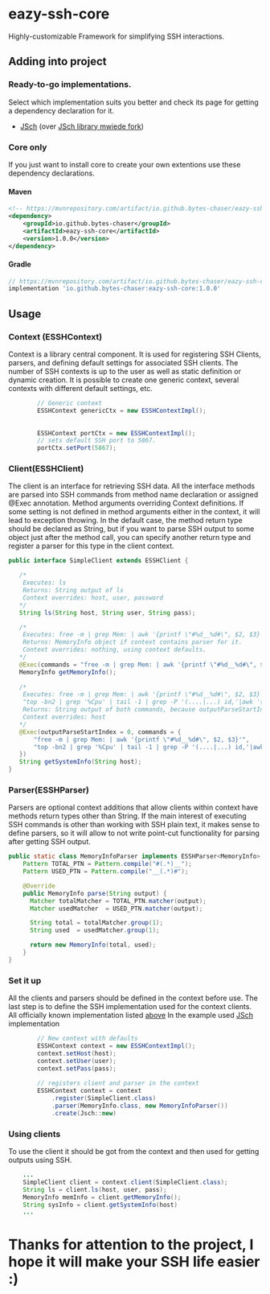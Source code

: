 # eazy-ssh-core
Highly-customizable Framework for simplifying SSH interactions.

## Adding into project
### Ready-to-go implementations.
Select which implementation suits you better and check its page for getting a dependency declaration for it.
* [JSch](https://github.com/bytes-chaser/eazy-ssh-jsch) (over [ JSch library mwiede fork](https://github.com/mwiede/jsch))

### Core only
If you just want to install core to create your own extentions use these dependency declarations. 
#### Maven
```xml
<!-- https://mvnrepository.com/artifact/io.github.bytes-chaser/eazy-ssh-core -->
<dependency>
    <groupId>io.github.bytes-chaser</groupId>
    <artifactId>eazy-ssh-core</artifactId>
    <version>1.0.0</version>
</dependency>
```
#### Gradle
```gradle
// https://mvnrepository.com/artifact/io.github.bytes-chaser/eazy-ssh-core
implementation 'io.github.bytes-chaser:eazy-ssh-core:1.0.0'
```

## Usage
### Context (ESSHContext)
Context is a library central component. It is used for registering SSH Clients, parsers, and defining default settings for associated SSH clients.
The number of SSH contexts is up to the user as well as static definition or dynamic creation. It is possible to create one generic context, several contexts with different default settings, etc.

```java
        // Generic context
        ESSHContext genericCtx = new ESSHContextImpl();
        
        
        ESSHContext portCtx = new ESSHContextImpl();
        // sets default SSH port to 5867.
        portCtx.setPort(5867); 
```

### Client(ESSHClient)
The client is an interface for retrieving SSH data. 
All the interface methods are parsed into SSH commands from method name declaration or assigned @Exec annotation.
Method arguments overriding Context definitions. If some setting is not defined in method arguments either in the context, it will lead to exception throwing. In the default case, the method return type should be declared as String, but if you want to parse SSH output to some object just after the method call, you can specify another return type and register a parser for this type in the client context.

```java
public interface SimpleClient extends ESSHClient {

   /*
    Executes: ls
    Returns: String output of ls
    Context overrides: host, user, password
   */
   String ls(String host, String user, String pass);

   /*
    Executes: free -m | grep Mem: | awk '{printf \"#%d__%d#\", $2, $3}'
    Returns: MemoryInfo object if context contains parser for it.
    Context overrides: nothing, using context defaults.
   */
   @Exec(commands = "free -m | grep Mem: | awk '{printf \"#%d__%d#\", $2, $3}'")
   MemoryInfo getMemoryInfo();
   
   /*
    Executes: free -m | grep Mem: | awk '{printf \"#%d__%d#\", $2, $3}' and then 
    "top -bn2 | grep '%Cpu' | tail -1 | grep -P '(....|...) id,'|awk '{print 100-$8}'"
    Returns: String output of both commands, because outputParseStartIndex=0. By default returning only last command output
    Context overrides: host
   */
   @Exec(outputParseStartIndex = 0, commands = {
       "free -m | grep Mem: | awk '{printf \"#%d__%d#\", $2, $3}'", 
       "top -bn2 | grep '%Cpu' | tail -1 | grep -P '(....|...) id,'|awk '{print 100-$8}'"
   })
   String getSystemInfo(String host);
}
``` 

### Parser(ESSHParser)
Parsers are optional context additions that allow clients within context have methods return types other than String. If the main interest of executing SSH commands is other than working with SSH plain text, it makes sense to define parsers, so it will allow to not write point-cut functionality for parsing after getting SSH output.

```java
public static class MemoryInfoParser implements ESSHParser<MemoryInfo> {
    Pattern TOTAL_PTN = Pattern.compile("#(.*)__");
    Pattern USED_PTN = Pattern.compile("__(.*)#");

    @Override
    public MemoryInfo parse(String output) {
      Matcher totalMatcher = TOTAL_PTN.matcher(output);
      Matcher usedMatcher  = USED_PTN.matcher(output);

      String total = totalMatcher.group(1);
      String used  = usedMatcher.group(1);

      return new MemoryInfo(total, used);
    }
}
```

### Set it up
All the clients and parsers should be defined in the context before use. 
The last step is to define the SSH implementation used for the context clients.
All officially known implementation listed [above](https://github.com/bytes-chaser/eazy-ssh-core/edit/main/README.md#implementations)
In the example used [JSch](https://github.com/bytes-chaser/eazy-ssh-jsch) implementation

```java
        // New context with defaults
        ESSHContext context = new ESSHContextImpl();
        context.setHost(host);
        context.setUser(user);
        context.setPass(pass);
        
        // registers client and parser in the context
        ESSHContext context = context
            .register(SimpleClient.class)
            .parser(MemoryInfo.class, new MemoryInfoParser())
            .create(Jsch::new)
```
### Using clients
To use the client it should be got from the context and then used for getting outputs using SSH.
```java
    ...
    SimpleClient client = context.client(SimpleClient.class);
    String ls = client.ls(host, user, pass);
    MemoryInfo memInfo = client.getMemoryInfo();
    String sysInfo = client.getSystemInfo(host)
    ...
```
# Thanks for attention to the project, I hope it will make your SSH life easier :)
